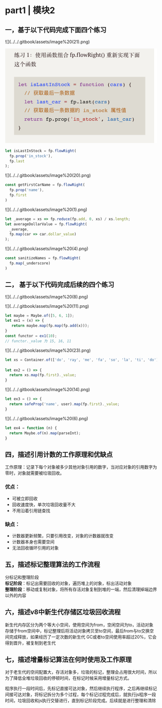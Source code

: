 # part1 \| 模块2

## 一，基于以下代码完成下面四个练习

!\[\]\(../../.gitbook/assets/image%20\(21\).png\)

![](../../.gitbook/assets/image.png)

```javascript
let isLastInStock = fp.flowRight(
  fp.prop('in_stock'),
  fp.last
);
```

!\[\]\(../../.gitbook/assets/image%20\(20\).png\)

```javascript
const getFirstCarName = fp.flowRight(
  fp.prop('name'),
  fp.first
)
```

!\[\]\(../../.gitbook/assets/image%20\(1\).png\)

```javascript
let _average = xs => fp.reduce(fp.add, 0, xs) / xs.length;
let averageDollarValue = fp.flowRight(
  _average,
  fp.map(car => car.dollar_value)
);
```

!\[\]\(../../.gitbook/assets/image%20\(4\).png\)

```javascript
const sanitizeNames = fp.flowRight(
  fp.map(_underscore)
)
```

## 二， 基于以下代码完成后续的四个练习

!\[\]\(../../.gitbook/assets/image%20\(8\).png\)

!\[\]\(../../.gitbook/assets/image%20\(11\).png\)

```javascript
let maybe = Maybe.of([5, 6, 1]);
let ex1 = (x) => {
   return maybe.map(fp.map(fp.add(x)));
}
const functor = ex1(10);
// functor._value 为 15, 16, 11
```

!\[\]\(../../.gitbook/assets/image%20\(23\).png\)

```javascript
let xs = Container.of(['do', 'ray', 'me', 'fa', 'so', 'la', 'ti', 'do']);

let ex2 = () => {
  return xs.map(fp.first)._value;
}
```

!\[\]\(../../.gitbook/assets/image%20\(14\).png\)

```javascript
let ex3 = () => {
  return safeProp('name', user).map(fp.first)._value;
}
```

!\[\]\(../../.gitbook/assets/image%20\(6\).png\)

```javascript
let ex4 = function (n) {
  return Maybe.of(n).map(parseInt);
}
```

## 四，描述引用计数的工作原理和优缺点

工作原理：记录下每个对象被多少其他对象引用的数字，当对应对象的引用数字为零时，对象就需要被垃圾回收。

### 优点：

* 可被立即回收
* 回收速度快，单次垃圾回收量不大
* 不用沿着引用链查找

### 缺点：

* 计数器更新频繁，只要引用改变，对象的计数器就改变
* 计数器本身也需要空间
* 无法回收循环引用的对象

## 五，描述标记整理算法的工作流程

分标记和整理阶段  
**标记阶段**：标记出需要回收的对象，遍历堆上的对象，标出活动对象  
**整理阶段**：移动或复制对象，将所有存活对象复制到堆的一端，然后清理掉端边界以外的内容

## 六，描述v8中新生代存储区垃圾回收流程

新生代内存区分为两个等大小空间，使用空间为from，空闲空间为to，活动对象存储于from空间中，标记整理后将活动对象拷贝至to空间，最后from与to交换空间完成释放，如果经历了一定次数的新生代 GC或者to空间使用率超过20%，它会得到晋升，被复制到老生代

## 七，描述增量标记算法在何时使用及工作原理

对于老生代的空间配置大，存活对象多，垃圾的标记，整理会占用很大时间，所以为了降低全堆垃圾回收的停顿时间，在标记时候采用增量标记方式。

程序执行一段时间后，先标记直接可达对象，然后继续执行程序，之后再继续标记间接可达对象，将标记拆分为多个过程，每个标记过程完成后，就执行js程序一段时间，垃圾回收和js执行交替进行，直到标记阶段完成。后续就是进行整理和清除

